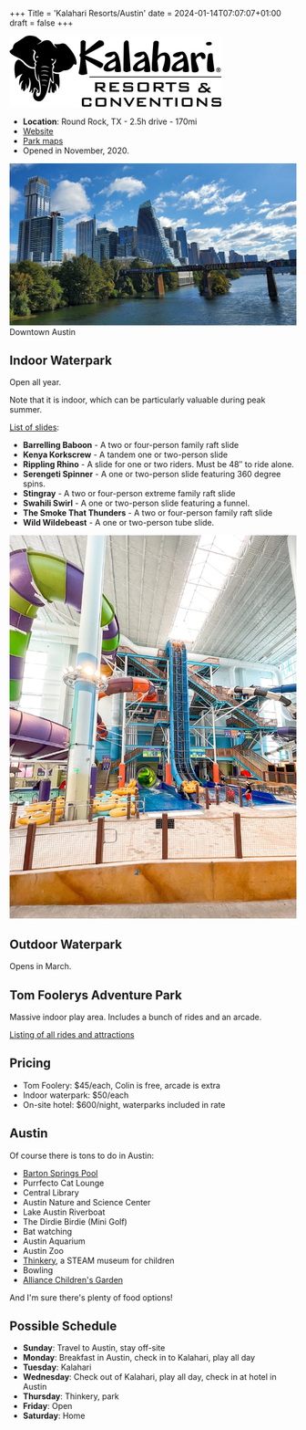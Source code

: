 +++
Title = 'Kalahari Resorts/Austin'
date = 2024-01-14T07:07:07+01:00
draft = false
+++

![Kalahari](kalahari-logo.svg)

* **Location**: Round Rock, TX - 2.5h drive - 170mi
* [Website](https://www.kalahariresorts.com/texas)
* [Park maps](https://www.kalahariresorts.com/media/uarmokui/tx-waterpark-map-11x17-060123.pdf)
* Opened in November, 2020.

![Downtown Austin](downtown-austin.jpeg)
Downtown Austin

## Indoor Waterpark

Open all year.

Note that it is indoor, which can be particularly valuable during peak summer. 

[List of slides](https://mommymouseclubhouse.com/kalahari-resort-texas-review/):

* **Barrelling Baboon** - A two or four-person family raft slide
* **Kenya Korkscrew** - A tandem one or two-person slide
* **Rippling Rhino** - A slide for one or two riders. Must be 48″ to ride alone.
* **Serengeti Spinner** - A one or two-person slide featuring 360 degree spins.
* **Stingray** - A two or four-person extreme family raft slide
* **Swahili Swirl** - A one or two-person slide featuring a funnel.
* **The Smoke That Thunders** - A two or four-person family raft slide
* **Wild Wildebeast** - A one or two-person tube slide.

![indoor slides](tube-slides.webp)

## Outdoor Waterpark

Opens in March.

## Tom Foolerys Adventure Park

Massive indoor play area.  Includes a bunch of rides and an arcade.

[Listing of all rides and attractions](https://www.kalahariresorts.com/texas/parks-and-passes/tom-foolerys/)

## Pricing

* Tom Foolery: $45/each, Colin is free, arcade is extra
* Indoor waterpark: $50/each
* On-site hotel: $600/night, waterparks included in rate

## Austin

Of course there is tons to do in Austin:

* [Barton Springs Pool](https://www.austintexas.gov/department/barton-springs-pool)
* Purrfecto Cat Lounge
* Central Library
* Austin Nature and Science Center
* Lake Austin Riverboat
* The Dirdie Birdie (Mini Golf)
* Bat watching
* Austin Aquarium
* Austin Zoo
* [Thinkery](https://thinkeryaustin.org), a STEAM museum for children
* Bowling
* [Alliance Children's Garden](https://www.austintexas.org/listings/alliance-childrens-garden/13505/)

And I'm sure there's plenty of food options!

## Possible Schedule

* **Sunday**: Travel to Austin, stay off-site
* **Monday**: Breakfast in Austin, check in to Kalahari, play all day
* **Tuesday**: Kalahari
* **Wednesday**: Check out of Kalahari, play all day, check in at hotel in Austin
* **Thursday**: Thinkery, park
* **Friday**: Open
* **Saturday**: Home
